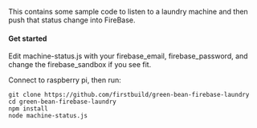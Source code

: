 This contains some sample code to listen to a laundry machine and then push that status change into FireBase.


#### Get started

Edit machine-status.js with your firebase_email, firebase_password, and change the firebase_sandbox if you see fit.

Connect to raspberry pi, then run:

```
git clone https://github.com/firstbuild/green-bean-firebase-laundry
cd green-bean-firebase-laundry
npm install
node machine-status.js
```
